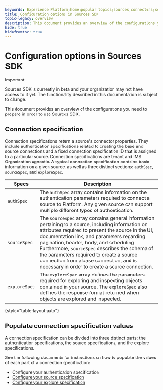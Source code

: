 ```yaml
---
keywords: Experience Platform;home;popular topics;sources;connectors;source connectors;sources sdk;sdk;SDK
title: Configuration options in Sources SDK
topic-legacy: overview
description: This document provides an overview of the configurations you need to prepare in order to use Sources SDK.
hide: true
hidefromtoc: true
---
```

# Configuration options in Sources SDK

>[!IMPORTANT]
>
>Sources SDK is currently in beta and your organization may not have access to it yet. The functionality described in this documentation is subject to change.

This document provides an overview of the configurations you need to prepare in order to use Sources SDK.

## Connection specification

Connection specifications return a source's connector properties. They include authentication specifications related to creating the base and source connections and a fixed connection specification ID that is assigned to a particular source. Connection specifications are tenant and IMS Organization agnostic. A typical connection specification contains basic information on a given source, as well as three distinct sections: `authSpec`, `sourceSpec`, and `exploreSpec`.

| Specs | Description |
| --- | --- |
| `authSpec` | The `authSpec` array contains information on the authentication parameters required to connect a source to Platform. Any given source can support multiple different types of authentication. |
| `sourceSpec` | The `sourceSpec` array contains general information pertaining to a source, including information on attributes required to present the source in the UI, documentation link, and parameters regarding pagination, header, body, and scheduling. Furthermore, `sourceSpec` describes the schema of the parameters required to create a source connection from a base connection, and is necessary in order to create a source connection. |
| `exploreSpec` | The `exploreSpec` array defines the parameters required for exploring and inspecting objects contained in your source. The `exploreSpec` also defines the response format returned when objects are explored and inspected. |

{style="table-layout:auto"}

## Populate connection specification values

A connection specification can be divided into three distinct parts: the authentication specifications, the source specifications, and the explore specifications. 

See the following documents for instructions on how to populate the values of each part of a connection specification:

* [Configure your authentication specification](./authspec.md)
* [Configure your source specification](./sourcespec.md)
* [Configure your explore specification](./explorespec.md)


